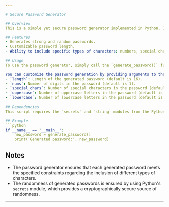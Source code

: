 ```yaml
---

# Secure Password Generator

## Overview
This is a simple yet secure password generator implemented in Python. It generates random passwords with customizable length and character composition, ensuring a balance between security and usability.

## Features
- Generates strong and random passwords.
- Customizable password length.
- Ability to include specific types of characters: numbers, special characters, uppercase letters, and lowercase letters.

## Usage
To use the password generator, simply call the `generate_password()` function from the provided script. By default, it generates a password with a length of 16 characters, including at least one of each character type (number, special character, uppercase letter, lowercase letter).

You can customize the password generation by providing arguments to the `generate_password()` function:
- `length`: Length of the generated password (default is 16).
- `nums`: Number of digits in the password (default is 1).
- `special_chars`: Number of special characters in the password (default is 1).
- `uppercase`: Number of uppercase letters in the password (default is 1).
- `lowercase`: Number of lowercase letters in the password (default is 1).

## Dependencies
This script requires the `secrets` and `string` modules from the Python standard library.

## Example
```python
if __name__ == '__main__':
    new_password = generate_password()
    print('Generated password:', new_password)
```

## Notes
- The password generator ensures that each generated password meets the specified constraints regarding the inclusion of different types of characters.
- The randomness of generated passwords is ensured by using Python's `secrets` module, which provides a cryptographically secure source of randomness.

---
```


